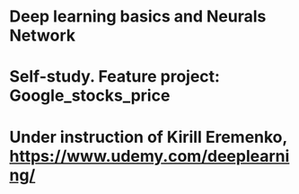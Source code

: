# Deep learning basics and Neurals Network
# Self-study. Feature project: Google_stocks_price
# Under instruction of Kirill Eremenko, https://www.udemy.com/deeplearning/
